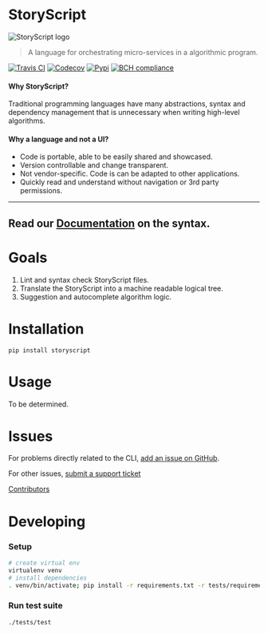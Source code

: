# StoryScript

![StoryScript logo](https://s3.amazonaws.com/asnycy/storyscript.png)

> A language for orchestrating micro-services in a algorithmic program.

[![Travis CI](https://secure.travis-ci.org/asyncy/storyscript.svg?branch=master)](http://travis-ci.org/asyncy/storyscript)
[![Codecov](https://codecov.io/gh/asyncy/storyscript/branch/master/graphs/badge.svg)](https://codecov.io/github/asyncy/storyscript)
[![Pypi](https://img.shields.io/pypi/v/storyscript.svg)](https://pypi.python.org/pypi?%3Aaction=pkg_edit&name=storyscript)
[![BCH compliance](https://bettercodehub.com/edge/badge/asyncy/storyscript?branch=master)](https://bettercodehub.com/)

#### **Why StoryScript?**
Traditional programming languages have many abstractions, syntax and dependency management that is unnecessary when writing high-level algorithms.

#### **Why a language and not a UI?**
- Code is portable, able to be easily shared and showcased.
- Version controllable and change transparent.
- Not vendor-specific. Code is can be adapted to other applications.
- Quickly read and understand without navigation or 3rd party permissions.

---
Read our [Documentation](https://github.com/asyncy/storyscript/blob/master/DOCS.md) on the syntax.
---

# Goals

1. Lint and syntax check StoryScript files.
1. Translate the StoryScript into a machine readable logical tree.
1. Suggestion and autocomplete algorithm logic.


# Installation

```
pip install storyscript
```


# Usage

To be determined.


# Issues

For problems directly related to the CLI, [add an issue on GitHub](https://github.com/asyncy/storyscript/issues/new).

For other issues, [submit a support ticket](#)

[Contributors](https://github.com/heroku/storyscript/contributors)


# Developing

### Setup

```sh
# create virtual env
virtualenv venv
# install dependencies
. venv/bin/activate; pip install -r requirements.txt -r tests/requirements.txt
```

### Run test suite

```sh
./tests/test
```
